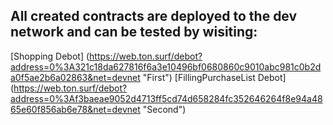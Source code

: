 ## All created contracts are deployed to the dev network and can be tested by wisiting:

[Shopping Debot] (https://web.ton.surf/debot?address=0%3A321c18da627816f6a3e10496bf0680860c9010abc981c0b2da0f5ae2b6a02863&net=devnet "First")
[FillingPurchaseList Debot] (https://web.ton.surf/debot?address=0%3Af3baeae9052d4713ff5cd74d658284fc352646264f8e94a4865e60f856ab6e78&net=devnet "Second")